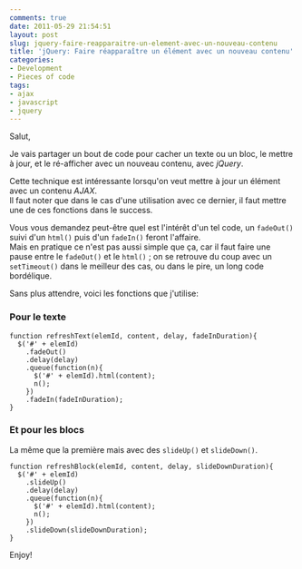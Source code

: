 ```yaml
---
comments: true
date: 2011-05-29 21:54:51
layout: post
slug: jquery-faire-reapparaitre-un-element-avec-un-nouveau-contenu
title: 'jQuery: Faire réapparaître un élément avec un nouveau contenu'
categories:
- Development
- Pieces of code
tags:
- ajax
- javascript
- jquery
---
```


Salut,

Je vais partager un bout de code pour cacher un texte ou un bloc, le mettre à jour, et le ré-afficher avec un nouveau contenu, avec *jQuery*.

Cette technique est intéressante lorsqu'on veut mettre à jour un élément avec un contenu *AJAX*.  
Il faut noter que dans le cas d'une utilisation avec ce dernier, il faut mettre une de ces fonctions dans le success.

Vous vous demandez peut-être quel est l'intérêt d'un tel code, un `fadeOut()` suivi d'un `html()` puis d'un `fadeIn()` feront l'affaire.  
Mais en pratique ce n'est pas aussi simple que ça, car il faut faire une pause entre le `fadeOut()` et le `html()` ; on se retrouve du coup avec un `setTimeout()` dans le meilleur des cas, ou dans le pire, un long code bordélique.


Sans plus attendre, voici les fonctions que j'utilise:

### Pour le texte

    function refreshText(elemId, content, delay, fadeInDuration){
      $('#' + elemId)
        .fadeOut()
        .delay(delay)
        .queue(function(n){
          $('#' + elemId).html(content);
          n();
        })
        .fadeIn(fadeInDuration);
    }

### Et pour les blocs
La même que la première mais avec des `slideUp()` et `slideDown()`.

    function refreshBlock(elemId, content, delay, slideDownDuration){
      $('#' + elemId)
        .slideUp()
        .delay(delay)
        .queue(function(n){
          $('#' + elemId).html(content);
          n();
        })
        .slideDown(slideDownDuration);
    }

Enjoy!
